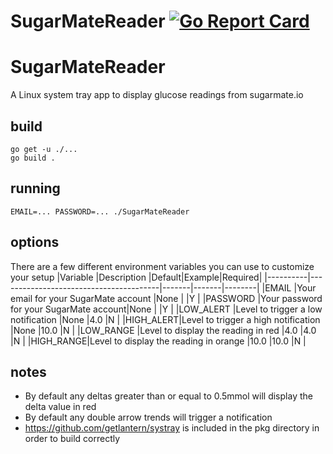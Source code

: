 # SugarMateReader [![Go Report Card](https://goreportcard.com/badge/github.com/brettcodling/SugarMateReader)](https://goreportcard.com/report/github.com/brettcodling/SugarMateReader)

# SugarMateReader
A Linux system tray app to display glucose readings from sugarmate.io

## build
```
go get -u ./...
go build .
```

## running
```
EMAIL=... PASSWORD=... ./SugarMateReader
```

## options
There are a few different environment variables you can use to customize your setup
|Variable  |Description                             |Default|Example|Required|
|----------|----------------------------------------|-------|-------|--------|
|EMAIL     |Your email for your SugarMate account   |None   |       |Y       |
|PASSWORD  |Your password for your SugarMate account|None   |       |Y       |
|LOW_ALERT |Level to trigger a low notification     |None   |4.0    |N       |
|HIGH_ALERT|Level to trigger a high notification    |None   |10.0   |N       |
|LOW_RANGE |Level to display the reading in red     |4.0    |4.0    |N       |
|HIGH_RANGE|Level to display the reading in orange  |10.0   |10.0   |N       |

## notes
* By default any deltas greater than or equal to 0.5mmol will display the delta value in red
* By default any double arrow trends will trigger a notification
* https://github.com/getlantern/systray is included in the pkg directory in order to build correctly